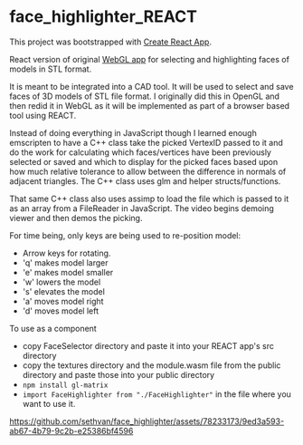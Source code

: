 # face_highlighter_REACT

This project was bootstrapped with [Create React App](https://github.com/facebook/create-react-app).  

React version of original [WebGL app](https://github.com/sethvan/face_highlighter) for selecting and highlighting faces of models in STL format.

It is meant to be integrated into a CAD tool. It will be used to select and save faces of 3D models of STL file format. I originally did this in OpenGL and then redid it in WebGL as it will be implemented as part of a browser based tool using REACT.

Instead of doing everything in JavaScript though I learned enough emscripten to have a C++ class take the picked VertexID passed to it and do the work for calculating which faces/vertices have been previously selected or saved and which to display for the picked faces based upon how much relative tolerance to allow between the difference in normals of adjacent triangles. The C++ class uses glm and helper structs/functions.  

That same C++ class also uses assimp to load the file which is passed to it as an array from a FileReader in JavaScript. The video begins demoing viewer and then demos the picking.

For time being, only keys are being used to re-position model:  

* Arrow keys for rotating.  
* 'q' makes model larger  
* 'e' makes model smaller  
* 'w' lowers the model  
* 's' elevates the model  
* 'a' moves model right  
* 'd' moves model left  
  
To use as a component  

* copy FaceSelector directory and paste it into your REACT app's src directory
* copy the textures directory and the module.wasm file from the public directory and paste those into your public directory
* `npm install gl-matrix`
* `import FaceHighlighter from "./FaceHighlighter"` in the file where you want to use it.

https://github.com/sethvan/face_highlighter/assets/78233173/9ed3a593-ab67-4b79-9c2b-e25386bf4596
